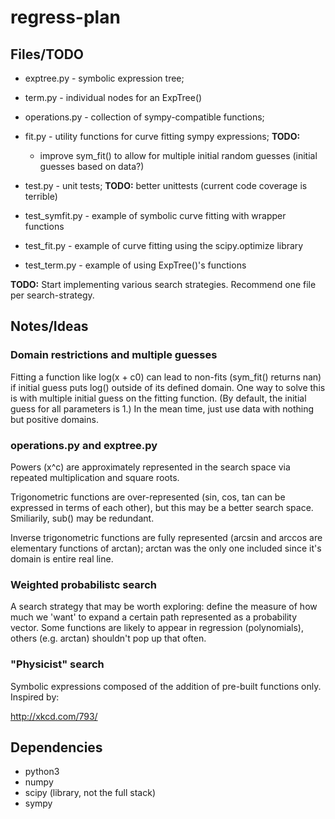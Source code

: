 regress-plan
============

Files/TODO
----------

* exptree.py - symbolic expression tree;
* term.py - individual nodes for an ExpTree()
* operations.py - collection of sympy-compatible functions;
* fit.py - utility functions for curve fitting sympy expressions; **TODO:**
    * improve sym_fit() to allow for multiple initial random guesses (initial guesses based on data?)

* test.py - unit tests; **TODO:** better unittests (current code coverage is terrible)
    
* test_symfit.py - example of symbolic curve fitting with wrapper functions
* test_fit.py - example of curve fitting using the scipy.optimize library
* test_term.py - example of using ExpTree()'s functions

**TODO:** Start implementing various search strategies. Recommend one file per search-strategy.

Notes/Ideas
-----------

### Domain restrictions and multiple guesses ###

Fitting a function like log(x + c0) can lead to non-fits (sym_fit() returns nan) if initial guess puts log() outside of its defined domain. One way to solve this is with multiple initial guess on the fitting function. (By default, the initial guess for all parameters is 1.) In the mean time, just use data with nothing but positive domains.

### operations.py and exptree.py ##

Powers (x^c) are approximately represented in the search space via repeated multiplication and square roots.

Trigonometric functions are over-represented (sin, cos, tan can be expressed in terms of each other), but this may be a better search space. Smiliarily, sub() may be redundant.

Inverse trigonometric functions are fully represented (arcsin and arccos are elementary functions of arctan); arctan was the only one included since it's domain is entire real line.

### Weighted probabilistc search ###

A search strategy that may be worth exploring: define the measure of how much we 'want' to expand a certain path represented as a probability vector. Some functions are likely to appear in regression (polynomials), others (e.g. arctan) shouldn't pop up that often.

### "Physicist" search ###

Symbolic expressions composed of the addition of pre-built functions only. Inspired by:

http://xkcd.com/793/

Dependencies
------------

* python3
* numpy
* scipy (library, not the full stack)
* sympy
